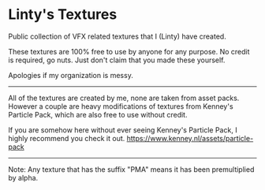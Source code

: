 # Linty's Textures
Public collection of VFX related textures that I (Linty) have created.

These textures are 100% free to use by anyone for any purpose.
No credit is required, go nuts. Just don't claim that you made these yourself.

Apologies if my organization is messy.

--------------------------------

All of the textures are created by me, none are taken from asset packs. However a couple are heavy modifications of textures from Kenney's Particle Pack, which are also free to use without credit.

If you are somehow here without ever seeing Kenney's Particle Pack, I highly recommend you check it out. 
https://www.kenney.nl/assets/particle-pack

--------------------------------
Note: Any texture that has the suffix "PMA" means it has been premultiplied by alpha.
